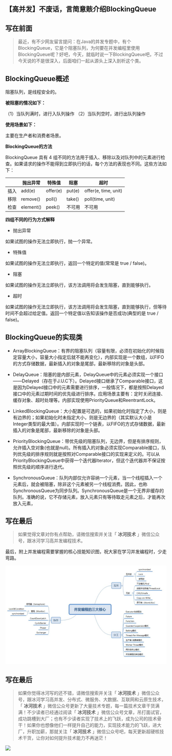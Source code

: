 ## 【高并发】不废话，言简意赅介绍BlockingQueue

## 写在前面

> 最近，有不少网友留言提问：在Java的并发专题中，有个BlockingQueue，它是个阻塞队列，为何要在并发编程里使用BlockingQueue呢？好吧，今天，就临时说一下BlockingQueue吧，不过今天说的不是很深入，后面咱们一起从源头上深入剖析这个类。

## BlockingQueue概述

阻塞队列，是线程安全的。

**被阻塞的情况如下：**

（1）当队列满时，进行入队列操作
（2）当队列空时，进行出队列操作

**使用场景如下：**

主要在生产者和消费者场景。

**BlockingQueue的方法**

BlockingQueue 具有 4 组不同的方法用于插入、移除以及对队列中的元素进行检查。如果请求的操作不能得到立即执行的话，每个方法的表现也不同。这些方法如下：

|      | 抛出异常  | 特殊值   | 阻塞   | 超时                 |
| ---- | --------- | -------- | ------ | -------------------- |
| 插入 | add(e)    | offer(e) | put(e) | offer(e, time, unit) |
| 移除 | remove()  | poll()   | take() | poll(time, unit)     |
| 检查 | element() | peek()   | 不可用 | 不可用               |


 **四组不同的行为方式解释**

* 抛出异常

如果试图的操作无法立即执行，抛一个异常。

* 特殊值

如果试图的操作无法立即执行，返回一个特定的值(常常是 true / false)。

* 阻塞

如果试图的操作无法立即执行，该方法调用将会发生阻塞，直到能够执行。

* 超时

如果试图的操作无法立即执行，该方法调用将会发生阻塞，直到能够执行，但等待时间不会超过给定值。返回一个特定值以告知该操作是否成功(典型的是 true / false)。

## BlockingQueue的实现类

* ArrayBlockingQueue：有界的阻塞队列（容量有限，必须在初始化的时候指定容量大小，容量大小指定后就不能再变化），内部实现是一个数组，以FIFO的方式存储数据，最新插入的对象是尾部，最新移除的对象是头部。

* DelayQueue：阻塞的是内部元素，DelayQueue中的元素必须实现一个接口——Delayed（存在于J.U.C下）。Delayed接口继承了Comparable接口，这是因为Delayed接口中的元素需要进行排序，一般情况下，都是按照Delayed接口中的元素过期时间的优先级进行排序。应用场景主要有：定时关闭连接、缓存对象、超时处理等。内部实现使用PriorityQueue和ReentrantLock。

* LinkedBlockingQueue：大小配置是可选的，如果初始化时指定了大小，则是有边界的；如果初始化时未指定大小，则是无边界的（其实默认大小是Integer类型的最大值）。内部实现时一个链表，以FIFO的方式存储数据，最新插入的对象是尾部，最新移除的对象是头部。

* PriorityBlockingQueue：带优先级的阻塞队列，无边界，但是有排序规则，允许插入空对象(也就是null)。所有插入的对象必须实现Comparable接口，队列优先级的排序规则就是按照对Comparable接口的实现来定义的。可以从PriorityBlockingQueue中获得一个迭代器Iterator，但这个迭代器并不保证按照优先级的顺序进行迭代。

* SynchronousQueue：队列内部仅允许容纳一个元素，当一个线程插入一个元素后，就会被阻塞，除非这个元素被另一个线程消费。因此，也称SynchronousQueue为同步队列。SynchronousQueue是一个无界非缓存的队列。准确的说，它不存储元素，放入元素只有等待取走元素之后，才能再次放入元素，

## 写在最后

> 如果觉得文章对你有点帮助，请微信搜索并关注「 **冰河技术** 」微信公众号，跟冰河学习高并发编程技术。

最后，附上并发编程需要掌握的核心技能知识图，祝大家在学习并发编程时，少走弯路。

![sandahexin_20200322](images\sandahexin_20200322.jpg)

## 写在最后

> 如果你觉得冰河写的还不错，请微信搜索并关注「 **冰河技术** 」微信公众号，跟冰河学习高并发、分布式、微服务、大数据、互联网和云原生技术，「 **冰河技术** 」微信公众号更新了大量技术专题，每一篇技术文章干货满满！不少读者已经通过阅读「 **冰河技术** 」微信公众号文章，吊打面试官，成功跳槽到大厂；也有不少读者实现了技术上的飞跃，成为公司的技术骨干！如果你也想像他们一样提升自己的能力，实现技术能力的飞跃，进大厂，升职加薪，那就关注「 **冰河技术** 」微信公众号吧，每天更新超硬核技术干货，让你对如何提升技术能力不再迷茫！


![](https://img-blog.csdnimg.cn/20200906013715889.png)
